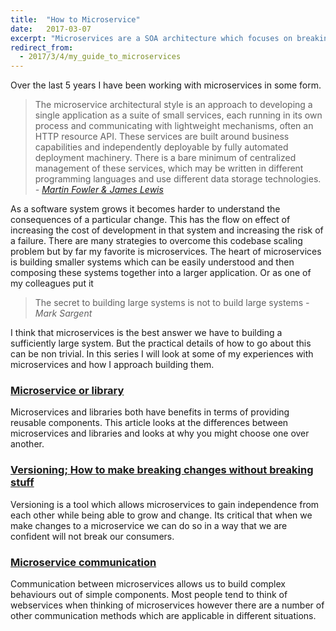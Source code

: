 ```yaml
---
title:  "How to Microservice"
date:   2017-03-07
excerpt: "Microservices are a SOA architecture which focuses on breaking a system down into smaller independent systems. I have been working with them for a while and in this series I will look at some of the things I have learnt about how to microservice."
redirect_from:
  - 2017/3/4/my_guide_to_microservices
---
```

Over the last 5 years I have been working with microservices in some form.

>The microservice architectural style is an approach to developing a single application as a suite of small services, each running in its own process and communicating with lightweight mechanisms, often an HTTP resource API. These services are built around business capabilities and independently deployable by fully automated deployment machinery. There is a bare minimum of centralized management of these services, which may be written in different programming languages and use different data storage technologies. _- [Martin Fowler & James Lewis](https://martinfowler.com/articles/microservices.html)_

As a software system grows it becomes harder to understand the consequences of a particular change. This has the flow on effect of increasing the cost of development in that system and increasing the risk of a failure. There are many strategies to overcome this codebase scaling problem but by far my favorite is microservices. The heart of microservices is building smaller systems which can be easily understood and then composing these systems together into a larger application. Or as one of my colleagues put it

> The secret to building large systems is not to build large systems _- Mark Sargent_

I think that microservices is the best answer we have to building a sufficiently large system. But the practical details of how to go about this can be non trivial. In this series I will look at some of my experiences with microservices and how I approach building them.

### [Microservice or library]({{site.baseurl}}/2017/library_vs_microservice/)

Microservices and libraries both have benefits in terms of providing reusable components. This article looks at the differences between microservices and libraries and looks at why you might choose one over another.

### [Versioning; How to make breaking changes without breaking stuff]({{site.baseurl}}/2017/microservice_versioning;_how_to_make_breaking_changes_without_breaking_stuff/)
Versioning is a tool which allows microservices to gain independence from each other while being able to grow and change. Its critical that when we make changes to a microservice we can do so in a way that we are confident will not break our consumers.

### [Microservice communication]({{site.baseurl}}/2017/microservice-communication-methods/)
Communication between microservices allows us to build complex behaviours out of simple components. Most people tend to think of webservices when thinking of microservices however there are a number of other communication methods which are applicable in different situations.
